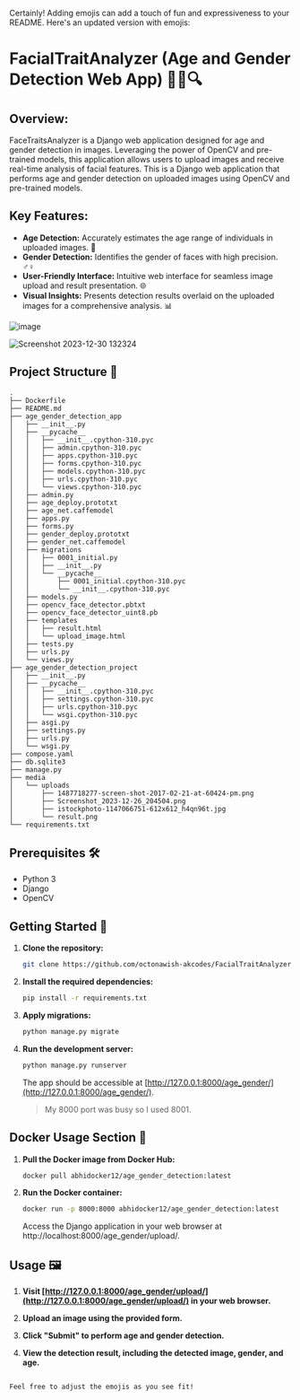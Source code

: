Certainly! Adding emojis can add a touch of fun and expressiveness to your README. Here's an updated version with emojis:


# FacialTraitAnalyzer (Age and Gender Detection Web App) 👦👩🔍

## Overview:
FaceTraitsAnalyzer is a Django web application designed for age and gender detection in images. Leveraging the power of OpenCV and pre-trained models, this application allows users to upload images and receive real-time analysis of facial features. This is a Django web application that performs age and gender detection on uploaded images using OpenCV and pre-trained models.

## Key Features:

- **Age Detection:** Accurately estimates the age range of individuals in uploaded images. 🎂
- **Gender Detection:** Identifies the gender of faces with high precision. ♂️♀️
- **User-Friendly Interface:** Intuitive web interface for seamless image upload and result presentation. 🌐
- **Visual Insights:** Presents detection results overlaid on the uploaded images for a comprehensive analysis. 📊

![image](https://github.com/octonawish-akcodes/FacialTraitAnalyzer/assets/76171953/48156218-fcb4-4914-9d45-ad5fbdf6b92e)

![Screenshot 2023-12-30 132324](https://github.com/octonawish-akcodes/FacialTraitAnalyzer/assets/76171953/3003e559-9b7a-44ed-9e47-0e760e9e6f5e)

## Project Structure 📂

```plaintext
.
├── Dockerfile
├── README.md
├── age_gender_detection_app
│   ├── __init__.py
│   ├── __pycache__
│   │   ├── __init__.cpython-310.pyc
│   │   ├── admin.cpython-310.pyc
│   │   ├── apps.cpython-310.pyc
│   │   ├── forms.cpython-310.pyc
│   │   ├── models.cpython-310.pyc
│   │   ├── urls.cpython-310.pyc
│   │   └── views.cpython-310.pyc
│   ├── admin.py
│   ├── age_deploy.prototxt
│   ├── age_net.caffemodel
│   ├── apps.py
│   ├── forms.py
│   ├── gender_deploy.prototxt
│   ├── gender_net.caffemodel
│   ├── migrations
│   │   ├── 0001_initial.py
│   │   ├── __init__.py
│   │   └── __pycache__
│   │       ├── 0001_initial.cpython-310.pyc
│   │       └── __init__.cpython-310.pyc
│   ├── models.py
│   ├── opencv_face_detector.pbtxt
│   ├── opencv_face_detector_uint8.pb
│   ├── templates
│   │   ├── result.html
│   │   └── upload_image.html
│   ├── tests.py
│   ├── urls.py
│   └── views.py
├── age_gender_detection_project
│   ├── __init__.py
│   ├── __pycache__
│   │   ├── __init__.cpython-310.pyc
│   │   ├── settings.cpython-310.pyc
│   │   ├── urls.cpython-310.pyc
│   │   └── wsgi.cpython-310.pyc
│   ├── asgi.py
│   ├── settings.py
│   ├── urls.py
│   └── wsgi.py
├── compose.yaml
├── db.sqlite3
├── manage.py
├── media
│   └── uploads
│       ├── 1487718277-screen-shot-2017-02-21-at-60424-pm.png
│       ├── Screenshot_2023-12-26_204504.png
│       ├── istockphoto-1147066751-612x612_h4qn96t.jpg
│       └── result.png
└── requirements.txt
```

## Prerequisites 🛠️

- Python 3
- Django
- OpenCV

## Getting Started 🚀

1. **Clone the repository:**

   ```bash
   git clone https://github.com/octonawish-akcodes/FacialTraitAnalyzer.git
   ```

2. **Install the required dependencies:**

   ```bash
   pip install -r requirements.txt
   ```

3. **Apply migrations:**

   ```bash
   python manage.py migrate
   ```

4. **Run the development server:**

   ```bash
   python manage.py runserver
   ```

   The app should be accessible at [http://127.0.0.1:8000/age_gender/](http://127.0.0.1:8000/age_gender/).
   > My 8000 port was busy so I used 8001.

## Docker Usage Section 🐳

1. **Pull the Docker image from Docker Hub:**

   ```bash
   docker pull abhidocker12/age_gender_detection:latest
   ```

2. **Run the Docker container:**

   ```bash
   docker run -p 8000:8000 abhidocker12/age_gender_detection:latest
   ```

   Access the Django application in your web browser at http://localhost:8000/age_gender/upload/.

## Usage 🖼️

1. **Visit [http://127.0.0.1:8000/age_gender/upload/](http://127.0.0.1:8000/age_gender/upload/) in your web browser.**

2. **Upload an image using the provided form.**

3. **Click "Submit" to perform age and gender detection.**

4. **View the detection result, including the detected image, gender, and age.**

```

Feel free to adjust the emojis as you see fit!
